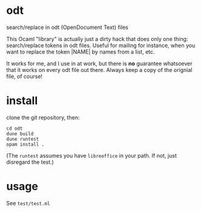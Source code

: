 # odt
search/replace in odt (OpenDocument Text) files

This Ocaml "library" is actually just a dirty hack that does only one
thing: search/replace tokens in odt files. Useful for mailing for
instance, when you want to replace the token |NAME| by names from a
list, etc.

It works for me, and I use in at work, but there is **no** guarantee
whatsoever that it works on every odt file out there. Always keep a
copy of the orignial file, of course!

# install

clone the git repository, then:
```
cd odt
dune build
dune runtest
opam install .
```

(The `runtest` assumes you have `libreoffice` in your path. If not,
just disregard the test.)

# usage

See `test/test.ml`
